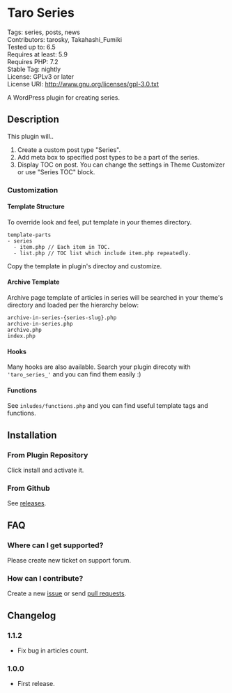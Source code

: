 # Taro Series

Tags: series, posts, news  
Contributors: tarosky, Takahashi_Fumiki  
Tested up to: 6.5  
Requires at least: 5.9  
Requires PHP: 7.2  
Stable Tag: nightly  
License: GPLv3 or later  
License URI: http://www.gnu.org/licenses/gpl-3.0.txt

A WordPress plugin for creating series.

## Description

This plugin will..

1. Create a custom post type "Series".
2. Add meta box to specified post types to be a part of the series.
3. Display TOC on post. You can change the settings in Theme Customizer or use "Series TOC" block.

### Customization

#### Template Structure

To override look and feel, put template in your themes directory.

```
template-parts
- series
  - item.php // Each item in TOC.
  - list.php // TOC list which include item.php repeatedly.
```

Copy the template in plugin's directoy and customize.

#### Archive Template

Archive page template of articles in series will be searched in your theme's directory and loaded per the hierarchy below:

```
archive-in-series-{series-slug}.php
archive-in-series.php
archive.php
index.php
```

#### Hooks

Many hooks are also available. Search your plugin direcoty with `'taro_series_'` and you can find them easily :)

#### Functions

See `inludes/functions.php` and you can find useful template tags and functions.

## Installation

### From Plugin Repository

Click install and activate it.

### From Github

See [releases](https://github.com/tarosky/taro-series/releases).

## FAQ

### Where can I get supported?

Please create new ticket on support forum.

### How can I contribute?

Create a new [issue](https://github.com/tarosky/taro-series/issues) or send [pull requests](https://github.com/tarosky/taro-series/pulls).

## Changelog

### 1.1.2

* Fix bug in articles count.

### 1.0.0

* First release.

